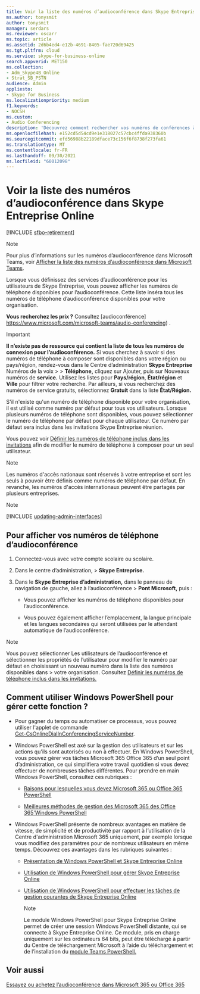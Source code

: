 ```yaml
---
title: Voir la liste des numéros d’audioconférence dans Skype Entreprise Online
ms.author: tonysmit
author: tonysmit
manager: serdars
ms.reviewer: oscarr
ms.topic: article
ms.assetid: 2d6b4ed4-e12b-4691-8405-fae720d69425
ms.tgt.pltfrm: cloud
ms.service: skype-for-business-online
search.appverid: MET150
ms.collection:
- Adm_Skype4B_Online
- Strat_SB_PSTN
audience: Admin
appliesto:
- Skype for Business
ms.localizationpriority: medium
f1.keywords:
- NOCSH
ms.custom:
- Audio Conferencing
description: 'Découvrez comment rechercher vos numéros de conférences à partir d’Skype Entreprise Online. '
ms.openlocfilehash: e152cd5d54cd9e1e318027c57cbc4ffda938360b
ms.sourcegitcommit: efd56988b22189dface73c156f6f8738f273fa61
ms.translationtype: MT
ms.contentlocale: fr-FR
ms.lasthandoff: 09/30/2021
ms.locfileid: "60012098"
---
```

# <a name="see-a-list-of-audio-conferencing-numbers-in-skype-for-business-online"></a>Voir la liste des numéros d’audioconférence dans Skype Entreprise Online

[!INCLUDE [sfbo-retirement](../../Hub/includes/sfbo-retirement.md)]

> [!NOTE]
> Pour plus d’informations sur les numéros d’audioconférence dans Microsoft Teams, voir [Afficher la liste des numéros d’audioconférence dans Microsoft Teams](/MicrosoftTeams/see-a-list-of-audio-conferencing-numbers-in-teams).

Lorsque vous définissez des services d’audioconférence pour les utilisateurs de Skype Entreprise, vous pouvez afficher les numéros de téléphone disponibles pour l’audioconférence. Cette liste inséra tous les numéros de téléphone d’audioconférence disponibles pour votre organisation.
  
 **Vous recherchez les prix ?** Consultez [audioconférence] https://www.microsoft.com/microsoft-teams/audio-conferencing) .
  
> [!IMPORTANT]
> **Il n’existe pas de ressource qui contient la liste de tous les numéros de connexion pour l’audioconférence.** Si vous cherchez à savoir si des numéros de téléphone à composer sont disponibles dans votre région ou pays/région, rendez-vous dans le Centre d’administration **Skype Entreprise** Numéros de la voix  >    >  **Téléphone,** cliquez sur Ajouter, puis sur Nouveaux numéros de **service.** Utilisez les listes pour **Pays/région**, **État/région** et **Ville** pour filtrer votre recherche. Par ailleurs, si vous recherchez des numéros de service gratuits, sélectionnez **Gratuit** dans la liste **État/Région.**
  
S'il n'existe qu'un numéro de téléphone disponible pour votre organisation, il est utilisé comme numéro par défaut pour tous vos utilisateurs. Lorsque plusieurs numéros de téléphone sont disponibles, vous pouvez sélectionner le numéro de téléphone par défaut pour chaque utilisateur. Ce numéro par défaut sera inclus dans les invitations Skype Entreprise réunion.
  
Vous pouvez voir [Définir les numéros de téléphone inclus dans les invitations](set-the-phone-numbers-included-on-invites.md) afin de modifier le numéro de téléphone à composer pour un seul utilisateur.
  
> [!NOTE]
> Les numéros d'accès nationaux sont réservés à votre entreprise et sont les seuls à pouvoir être définis comme numéros de téléphone par défaut. En revanche, les numéros d'accès internationaux peuvent être partagés par plusieurs entreprises. 

> [!NOTE]
> [!INCLUDE [updating-admin-interfaces](../includes/updating-admin-interfaces.md)]

## <a name="to-view-your-audio-conferencing-phone-numbers"></a>Pour afficher vos numéros de téléphone d’audioconférence

1. Connectez-vous avec votre compte scolaire ou scolaire.
    
2. Dans le centre d’administration, > **Skype Entreprise.**
    
3. Dans le **Skype Entreprise d’administration,** dans le panneau de navigation de gauche, allez à l’audioconférence   >  **Pont Microsoft,** puis :
    
   - Vous pouvez afficher les numéros de téléphone disponibles pour l’audioconférence.
    
   - Vous pouvez également afficher l’emplacement, la langue principale et les langues secondaires qui seront utilisées par le attendant automatique de l’audioconférence.
    
> [!NOTE]
> Vous pouvez sélectionner Les utilisateurs de l’audioconférence et sélectionner les propriétés de l’utilisateur pour modifier le numéro par défaut en choisissant un nouveau numéro dans la liste des numéros disponibles dans  >   votre organisation. Consultez [Définir les numéros de téléphone inclus dans les invitations.](set-the-phone-numbers-included-on-invites.md) 

  
## <a name="want-to-know-how-to-manage-with-windows-powershell"></a>Comment utiliser Windows PowerShell pour gérer cette fonction ?

- Pour gagner du temps ou automatiser ce processus, vous pouvez utiliser l'applet de commande [Get-⁠CsOnlineDialInConferencingServiceNumber](/powershell/module/skype/Get-CsOnlineDialInConferencingServiceNumber).
    
- Windows PowerShell est axé sur la gestion des utilisateurs et sur les actions qu'ils sont autorisés ou non à effectuer. En Windows PowerShell, vous pouvez gérer vos tâches Microsoft 365 Office 365 d’un seul point d’administration, ce qui simplifiera votre travail quotidien si vous devez effectuer de nombreuses tâches différentes. Pour prendre en main Windows PowerShell, consultez ces rubriques :
    
  - [Raisons pour lesquelles vous devez Microsoft 365 ou Office 365 PowerShell](/microsoft-365/enterprise/why-you-need-to-use-microsoft-365-powershell)
    
  - [Meilleures méthodes de gestion des Microsoft 365 des Office 365'Windows PowerShell](/previous-versions//dn568025(v=technet.10))
    
- Windows PowerShell présente de nombreux avantages en matière de vitesse, de simplicité et de productivité par rapport à l’utilisation de la Centre d'administration Microsoft 365 uniquement, par exemple lorsque vous modifiez des paramètres pour de nombreux utilisateurs en même temps. Découvrez ces avantages dans les rubriques suivantes :
    
  - [Présentation de Windows PowerShell et Skype Entreprise Online](../set-up-your-computer-for-windows-powershell/set-up-your-computer-for-windows-powershell.md)
    
  - [Utilisation de Windows PowerShell pour gérer Skype Entreprise Online](../set-up-your-computer-for-windows-powershell/set-up-your-computer-for-windows-powershell.md)
    
  - [Utilisation de Windows PowerShell pour effectuer les tâches de gestion courantes de Skype Entreprise Online](../set-up-your-computer-for-windows-powershell/set-up-your-computer-for-windows-powershell.md)
    
    > [!NOTE]
    > Le module Windows PowerShell pour Skype Entreprise Online permet de créer une session Windows PowerShell distante, qui se connecte à Skype Entreprise Online. Ce module, pris en charge uniquement sur les ordinateurs 64 bits, peut être téléchargé à partir du Centre de téléchargement Microsoft à l’aide du téléchargement et de l’installation du [module Teams PowerShell.](../set-up-your-computer-for-windows-powershell/download-and-install-the-skype-for-business-online-connector.md)
  
## <a name="related-topics"></a>Voir aussi

[Essayez ou achetez l’audioconférence dans Microsoft 365 ou Office 365](../audio-conferencing-in-office-365/try-or-purchase-audio-conferencing-in-office-365.md)
